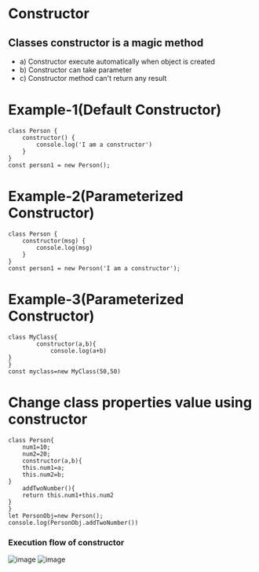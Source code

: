 # Constructor
## Classes constructor is a magic method
- a) Constructor execute automatically when object is created
- b) Constructor can take parameter
- c) Constructor method can't return any result
# Example-1(Default Constructor)
```
class Person {
    constructor() {
        console.log('I am a constructor')
    }
}
const person1 = new Person();
```
# Example-2(Parameterized Constructor)
```
class Person {
    constructor(msg) {
        console.log(msg)
    }
}
const person1 = new Person('I am a constructor');
```
# Example-3(Parameterized Constructor)
```
class MyClass{
        constructor(a,b){
            console.log(a+b)
}
}
const myclass=new MyClass(50,50)
```
# Change class properties value using constructor
```
class Person{
    num1=10;
    num2=20;
    constructor(a,b){
    this.num1=a;
    this.num2=b;
}
    addTwoNumber(){
    return this.num1+this.num2
}
}
let PersonObj=new Person();
console.log(PersonObj.addTwoNumber())
```
### Execution flow of constructor
![image](https://github.com/user-attachments/assets/d229b6ba-6e1c-451f-ad8d-c994d1d18aca)
![image](https://github.com/user-attachments/assets/fbafdb4c-1e46-4801-9ee7-ceacb1ce1351)
